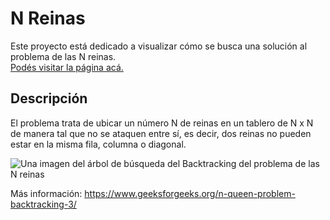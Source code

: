 # N Reinas

Este proyecto está dedicado a visualizar cómo se busca una solución al problema de las N reinas.  
<a href="https://romanlupiano.github.io/NReinas/" target="_blank">Podés visitar la página acá.</a>



## Descripción

El problema trata de ubicar un número N de reinas en un tablero de N x N de manera tal que no se ataquen entre sí, es decir, dos reinas no pueden estar en la misma fila, columna o diagonal.

![Una imagen del árbol de búsqueda del Backtracking del problema de las N reinas](https://media.geeksforgeeks.org/wp-content/uploads/20230814111826/Backtracking.png "El árbol de búsqueda de soluciones")

Más información: https://www.geeksforgeeks.org/n-queen-problem-backtracking-3/